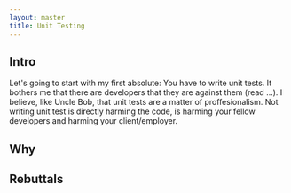 ```yaml
---
layout: master
title: Unit Testing
---
```


Intro
-----

Let's going to start with my first absolute: You have to write unit tests. It bothers me that there are developers that they are against them (read ...). I believe, like Uncle Bob, that unit tests are a matter of proffesionalism. Not writing unit test is directly harming the code, is harming your fellow developers and harming your client/employer.

Why
---


Rebuttals
---------